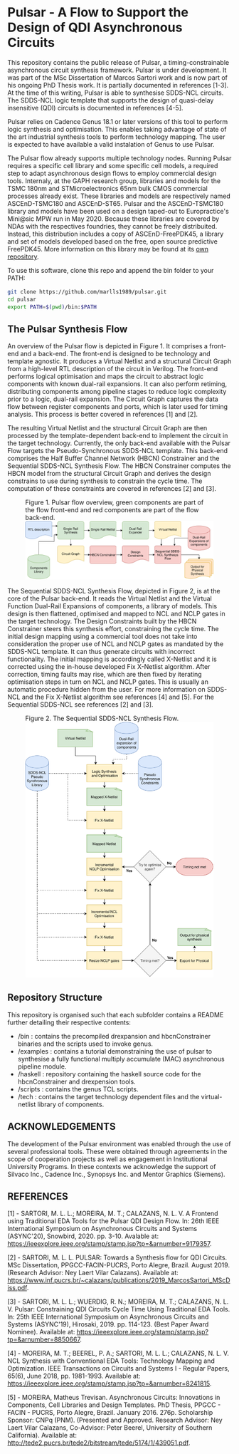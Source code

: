 # Pulsar - A Flow to Support the Design of QDI Asynchronous Circuits

This repository contains the public release of Pulsar, a timing-constrainable asynchronous circuit synthesis framework.
Pulsar is under development. 
It was part of the MSc Dissertation of Marcos Sartori work and is now part of his ongoing PhD Thesis work. 
It is partially documented in references [1-3].
At the time of this writing, Pulsar is able to synthesise SDDS-NCL circuits.
The SDDS-NCL logic template that supports the design of quasi-delay insensitive (QDI) circuits is documented in references [4-5].

Pulsar relies on Cadence Genus 18.1 or later versions of this tool to perform logic synthesis and optimisation.
This enables taking advantage of state of the art industrial synthesis tools to perform technology mapping.
The user is expected to have available a valid instalation of Genus to use Pulsar.

The Pulsar flow already supports multiple technology nodes.
Running Pulsar requires a specific cell library and some specific cell models, a required step to adapt asynchronous design flows to employ commercial design tools.
Internaly, at the GAPH research group, libraries and models for the TSMC 180nm and STMicroelectronics 65nm bulk CMOS commercial processes already exist.
These libraries and models are respectively named ASCEnD-TSMC180 and ASCEnD-ST65.
Pulsar and the ASCEnD-TSMC180 library and models have been used on a design taped-out to Europractice's Mini@sic MPW run in May 2020.
Because these libraries are covered by NDAs with the respectives foundries, they cannot be freely distribuited.
Instead, this distribution includes a copy of ASCEnD-FreePDK45, a library and set of models developed based on the free, open source predictive FreePDK45.
More information on this library may be found at its [own repository](https://github.com/marlls1989/ascend-freepdk45).

To use this software, clone this repo and append the bin folder to your PATH:
```bash
git clone https://github.com/marlls1989/pulsar.git
cd pulsar
export PATH=$(pwd)/bin:$PATH
```
## The Pulsar Synthesis Flow

An overview of the Pulsar flow is depicted in Figure 1.
It comprises a front-end and a back-end.
The front-end is designed to be technology and template agnostic.
It produces a Virtual Netlist and a structural Circuit Graph from a high-level RTL description of the circuit in Verilog.
The front-end performs logical optimisation and maps the circuit to abstract logic components with known dual-rail expansions.
It can also perform retiming, distributing components among pipeline stages to reduce logic complexity prior to a logic, dual-rail expansion.
The Circuit Graph captures the data flow between register components and ports, which is later used for timing analysis.
This process is better covered in references [1] and [2].

The resulting Virtual Netlist and the structural Circuit Graph are then processed by the template-dependent back-end to implement the circuit in the target technology.
Currently, the only back-end available with the Pulsar Flow targets the Pseudo-Synchronous SDDS-NCL template.
This back-end comprises the Half Buffer Channel Network (HBCN) Constrainer and the Sequential SDDS-NCL Synthesis Flow.
The HBCN Constrainer computes the HBCN model from the structural Circuit Graph and derives the design constrains to use during synthesis to constrain the cycle time.
The computation of these constraints are covered in references [2] and [3].

<figure class="image">
  <p align="center"> 
      <figcaption>Figure 1. Pulsar flow overview, green components are part of the flow front-end and red components are part of the flow back-end.</figcaption>
      <img src="./docs/drflow.svg" alt="Pulsar flow overview."/>
  </p>
</figure>

The Sequential SDDS-NCL Synthesis Flow, depicted in Figure 2, is at the core of the Pulsar back-end.
It reads the Virtual Netlist and the Virtual Function Dual-Rail Expansions of components, a library of models.
This design is then flattened, optimised and mapped to NCL and NCLP gates in the target technology.
The Design Constraints built by the HBCN Constrainer steers this synthesis effort, constraining the cycle time.
The initial design mapping using a commercial tool does not take into consideration the proper use of NCL and NCLP gates as mandated by the SDDS-NCL template. 
It can thus generate circuits with incorrect functionality.
The initial mapping is accordingly called X-Netlist and it is corrected using the in-house developed Fix X-Netlist algorithm.
After correction, timing faults may rise, which are then fixed by iterating optimisation steps in turn on NCL and NCLP gates.
This is usually an automatic procedure hidden from the user.
For more information on SDDS-NCL and the Fix X-Netlist algorithm see references [4] and [5]. For the Sequential SDDS-NCL see references [2] and [3].

<figure class="image">
  <figcaption>Figure 2. The Sequential SDDS-NCL Synthesis Flow.</figcaption>
  <img src="./docs/SSDDS-Flow.svg" alt="Sequential SDDS-NCL Synthesis."/>
</figure>

## Repository Structure

This repository is organised such that each subfolder contains a README further detailing their respective contents:
- /bin : contains the precompiled drexpansion and hbcnConstrainer binaries and the scripts used to invoke genus.
- /examples : contains a tutorial demonstraining the use of pulsar to synthesise a fully functional multiply accumulate (MAC) asynchronous pipeline module.
- /haskell : repository containing the haskell source code for the hbcnConstrainer and drexpension tools.
- /scripts : contains the genus TCL scripts.
- /tech : contains the target technology dependent files and the virtual-netlist library of components.

## ACKNOWLEDGEMENTS
The development of the Pulsar environment was enabled through the use of several professional tools. These were obtained through agreements in the scope of cooperation projects as well as engagement in Institutional University Programs. In these contexts we acknowledge the support of Silvaco Inc., Cadence Inc., Synopsys Inc. and Mentor Graphics (Siemens).

## REFERENCES
[1] - SARTORI, M. L. L.; MOREIRA, M. T.; CALAZANS, N. L. V. A Frontend using Traditional EDA Tools for the Pulsar QDI Design Flow. In: 26th IEEE International Symposium on Asynchronous Circuits and Systems (ASYNC'20), Snowbird, 2020. pp. 3-10. Avalable at: https://ieeexplore.ieee.org/stamp/stamp.jsp?tp=&arnumber=9179357.

[2] - SARTORI, M. L. L. PULSAR: Towards a Synthesis flow for QDI Circuits. MSc Dissertation, PPGCC-FACIN-PUCRS, Porto Alegre, Brazil. August 2019. (Research Advisor: Ney Laert Vilar Calazans). Available at: https://www.inf.pucrs.br/~calazans/publications/2019_MarcosSartori_MScDiss.pdf.

[3] - SARTORI, M. L. L.; WUERDIG, R. N.; MOREIRA, M. T.; CALAZANS, N. L. V. Pulsar: Constraining QDI Circuits Cycle Time Using Traditional EDA Tools. In: 25th IEEE International Symposium on Asynchronous Circuits and Systems (ASYNC'19), Hirosaki, 2019. pp. 114-123. (Best Paper Award Nominee). Available at: https://ieeexplore.ieee.org/stamp/stamp.jsp?tp=&arnumber=8850667.

[4] - MOREIRA, M. T.; BEEREL, P. A.; SARTORI, M. L. L.; CALAZANS, N. L. V. NCL Synthesis with Conventional EDA Tools: Technology Mapping and Optimization. IEEE Transactions on Circuits and Systems I - Regular Papers, 65(6), June 2018, pp. 1981-1993. Available at: https://ieeexplore.ieee.org/stamp/stamp.jsp?tp=&arnumber=8241815.

[5] - MOREIRA, Matheus Trevisan. Asynchronous Circuits: Innovations in Components, Cell Libraries and Design Templates. PhD Thesis, PPGCC - FACIN - PUCRS, Porto Alegre, Brazil. January 2016. 276p. Scholarship Sponsor: CNPq (PNM). (Presented and  Approved. Research Advisor: Ney Laert Vilar Calazans, Co-Advisor: Peter Beerel, University of Southern California). Available at: http://tede2.pucrs.br/tede2/bitstream/tede/5174/1/439051.pdf.
